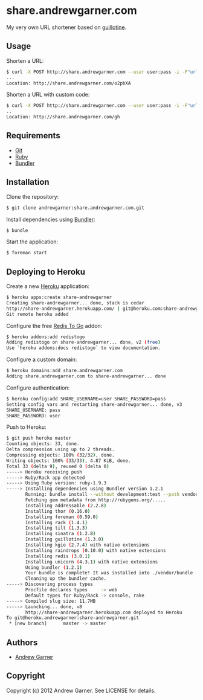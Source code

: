 # share.andrewgarner.com

My very own URL shortener based on [guillotine].


## Usage

Shorten a URL:

```sh
$ curl -X POST http://share.andrewgarner.com --user user:pass -i -F"url=https://github.com/andrewgarner/share.andrewgarner.com"
...
Location: http://share.andrewgarner.com/o2pbXA
```

Shorten a URL with custom code:

```sh
$ curl -X POST http://share.andrewgarner.com --user user:pass -i -F"url=https://github.com/andrewgarner/share.andrewgarner.com" -F"code=gh"
..
Location: http://share.andrewgarner.com/gh
```


## Requirements

* [Git]
* [Ruby]
* [Bundler]


## Installation

Clone the repository:

```sh
$ git clone andrewgarner:share.andrewgarner.com.git
```

Install dependencies using [Bundler]:

```sh
$ bundle
```

Start the application:

```sh
$ foreman start
```

## Deploying to Heroku

Create a new [Heroku] application:

```sh
$ heroku apps:create share-andrewgarner
Creating share-andrewgarner... done, stack is cedar
http://share-andrewgarner.herokuapp.com/ | git@heroku.com:share-andrewgarner.git
Git remote heroku added
```

Configure the free [Redis To Go][redistogo] addon:

```sh
$ heroku addons:add redistogo
Adding redistogo on share-andrewgarner... done, v2 (free)
Use `heroku addons:docs redistogo` to view documentation.
```

Configure a custom domain:

```sh
$ heroku domains:add share.andrewgarner.com
Adding share.andrewgarner.com to share-andrewgarner... done
```

Configure authentication:

```sh
$ heroku config:add SHARE_USERNAME=user SHARE_PASSWORD=pass
Setting config vars and restarting share-andrewgarner... done, v3
SHARE_USERNAME: pass
SHARE_PASSWORD: user
```

Push to Heroku:

```sh
$ git push heroku master
Counting objects: 33, done.
Delta compression using up to 2 threads.
Compressing objects: 100% (32/32), done.
Writing objects: 100% (33/33), 4.87 KiB, done.
Total 33 (delta 9), reused 0 (delta 0)
-----> Heroku receiving push
-----> Ruby/Rack app detected
-----> Using Ruby version: ruby-1.9.3
-----> Installing dependencies using Bundler version 1.2.1
       Running: bundle install --without development:test --path vendor/bundle --binstubs bin/ --deployment
       Fetching gem metadata from http://rubygems.org/.....
       Installing addressable (2.2.8)
       Installing thor (0.16.0)
       Installing foreman (0.59.0)
       Installing rack (1.4.1)
       Installing tilt (1.3.3)
       Installing sinatra (1.2.8)
       Installing guillotine (1.3.0)
       Installing kgio (2.7.4) with native extensions
       Installing raindrops (0.10.0) with native extensions
       Installing redis (3.0.1)
       Installing unicorn (4.3.1) with native extensions
       Using bundler (1.2.1)
       Your bundle is complete! It was installed into ./vendor/bundle
       Cleaning up the bundler cache.
-----> Discovering process types
       Procfile declares types     -> web
       Default types for Ruby/Rack -> console, rake
-----> Compiled slug size: 11.7MB
-----> Launching... done, v8
       http://share-andrewgarner.herokuapp.com deployed to Heroku
To git@heroku.andrewgarner:share-andrewgarner.git
 * [new branch]      master -> master
```


## Authors

- [Andrew Garner](http://github.com/andrewgarner/)


## Copyright

Copyright (c) 2012 Andrew Garner. See LICENSE for details.


[git]: http://git-scm.com/
[ruby]: http://www.ruby-lang.org/
[bundler]: http://gembundler.com/
[foreman]: http://ddollar.github.com/foreman/
[guillotine]: http://techno-weenie.net/guillotine/
[heroku]: http://www.heroku.com/
[redistogo]: https://addons.heroku.com/redistogo/

